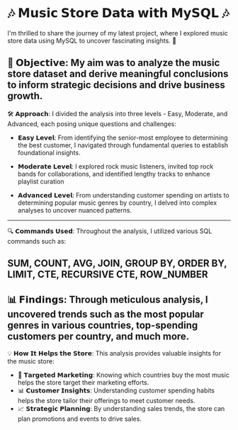   # 🎶 𝗠𝘂𝘀𝗶𝗰 𝗦𝘁𝗼𝗿𝗲 𝗗𝗮𝘁𝗮 𝘄𝗶𝘁𝗵 𝗠𝘆𝗦𝗤𝗟 🎶

I'm thrilled to share the journey of my latest project, where I explored music store data using MySQL to uncover fascinating insights. 🚀

🎯 𝗢𝗯𝗷𝗲𝗰𝘁𝗶𝘃𝗲: My aim was to analyze the music store dataset and derive meaningful conclusions to inform strategic decisions and drive business growth.
-----------------------------------------------------------------------------------------------------------------------------------------------------------------------------------

🛠️ 𝗔𝗽𝗽𝗿𝗼𝗮𝗰𝗵: I divided the analysis into three levels - Easy, Moderate, and Advanced, each posing unique questions and challenges:

- 𝗘𝗮𝘀𝘆 𝗟𝗲𝘃𝗲𝗹: From identifying the senior-most employee to determining the best customer, I navigated through fundamental queries to establish foundational insights.

- 𝗠𝗼𝗱𝗲𝗿𝗮𝘁𝗲 𝗟𝗲𝘃𝗲𝗹: I explored rock music listeners, invited top rock bands for collaborations, and identified lengthy tracks to enhance playlist curation

- 𝗔𝗱𝘃𝗮𝗻𝗰𝗲𝗱 𝗟𝗲𝘃𝗲𝗹: From understanding customer spending on artists to determining popular music genres by country, I delved into complex analyses to uncover nuanced patterns.
-----------------------------------------------------------------------------------------------------------------------------------------------------------------------------------

🔍 𝗖𝗼𝗺𝗺𝗮𝗻𝗱𝘀 𝗨𝘀𝗲𝗱: Throughout the analysis, I utilized various SQL commands such as:
                 
  SUM, COUNT, AVG, JOIN, GROUP BY, ORDER BY, LIMIT, CTE, RECURSIVE CTE, ROW_NUMBER
-----------------------------------------------------------------------------------------------------------------------------------------------------------------------------------

📊 𝗙𝗶𝗻𝗱𝗶𝗻𝗴𝘀: Through meticulous analysis, I uncovered trends such as the most popular genres in various countries, top-spending customers per country, and much more.
-----------------------------------------------------------------------------------------------------------------------------------------------------------------------------------

💡 𝗛𝗼𝘄 𝗜𝘁 𝗛𝗲𝗹𝗽𝘀 𝘁𝗵𝗲 𝗦𝘁𝗼𝗿𝗲:
This analysis provides valuable insights for the music store:

- 🎯 𝗧𝗮𝗿𝗴𝗲𝘁𝗲𝗱 𝗠𝗮𝗿𝗸𝗲𝘁𝗶𝗻𝗴: Knowing which countries buy the most music helps the store target their marketing efforts.
- 📊 𝗖𝘂𝘀𝘁𝗼𝗺𝗲𝗿 𝗜𝗻𝘀𝗶𝗴𝗵𝘁𝘀: Understanding customer spending habits helps the store tailor their offerings to meet customer needs.
- 📈 𝗦𝘁𝗿𝗮𝘁𝗲𝗴𝗶𝗰 𝗣𝗹𝗮𝗻𝗻𝗶𝗻𝗴: By understanding sales trends, the store can plan promotions and events to drive sales.
